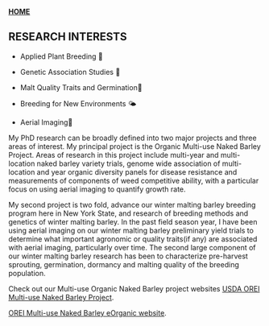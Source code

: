 **<span style="color: grey;"> [HOME](./index.md) </span>**

## RESEARCH INTERESTS  

* Applied Plant Breeding 🌾

* Genetic Association Studies 🧬

* Malt Quality Traits and Germination🍺

* Breeding for New Environments 🌤️

* Aerial Imaging🚁

My PhD research can be broadly defined into two major projects and three areas of interest. My principal project is the Organic Multi-use Naked Barley Project. Areas of research in this project include multi-year and multi-location naked barley variety trials, genome wide association of multi-location and year organic diversity panels for disease resistance and measurements of components of weed competitive ability, with a particular focus on using aerial imaging to quantify growth rate.

My second project is two fold, advance our winter malting barley breeding program here in New York State, and research of breeding methods and genetics of winter malting barley. In the past field season year, I have been using aerial imaging on our winter malting barley preliminary yield trials to determine what important agronomic or quality traits(if any) are associated with aerial imaging, particularly over time. The second large component of our winter malting barley research has been to characterize pre-harvest sprouting, germination, dormancy and malting quality of the breeding population. 

Check out our Multi-use Organic Naked Barley project websites
 [USDA OREI Multi-use Naked Barley Project](https://barleyworld.org/orei-project).
 
  [OREI Multi-use Naked Barley eOrganic website](https://eorganic.info/Barley).

